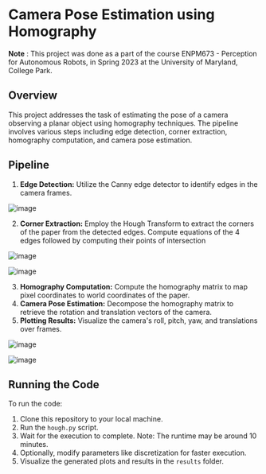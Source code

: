 # Camera Pose Estimation using Homography

**Note** : This project was done as a part of the course ENPM673 - Perception for Autonomous Robots, in Spring 2023 at the University of Maryland, College Park.

## Overview
This project addresses the task of estimating the pose of a camera observing a planar object using homography techniques. The pipeline involves various steps including edge detection, corner extraction, homography computation, and camera pose estimation.

## Pipeline
1. **Edge Detection:** Utilize the Canny edge detector to identify edges in the camera frames.

![image](https://github.com/Shyam-pi/Camera-Pose-Estimation-using-Homography/assets/57116285/2d5057ce-68d4-4c47-aa9c-e0a966741e58)

2. **Corner Extraction:** Employ the Hough Transform to extract the corners of the paper from the detected edges. Compute equations of the 4 edges followed by computing their points of intersection

![image](https://github.com/Shyam-pi/Camera-Pose-Estimation-using-Homography/assets/57116285/4e50087b-4cf3-4a4d-b2c6-cfe898e8a3fd)

![image](https://github.com/Shyam-pi/Camera-Pose-Estimation-using-Homography/assets/57116285/8c7389f9-7a70-4d89-8cee-86cc89cc3c5b)

3. **Homography Computation:** Compute the homography matrix to map pixel coordinates to world coordinates of the paper.
4. **Camera Pose Estimation:** Decompose the homography matrix to retrieve the rotation and translation vectors of the camera.
5. **Plotting Results:** Visualize the camera's roll, pitch, yaw, and translations over frames.

![image](https://github.com/Shyam-pi/Camera-Pose-Estimation-using-Homography/assets/57116285/2aa22a3f-1261-4b78-a8be-07cad23bacfa)

![image](https://github.com/Shyam-pi/Camera-Pose-Estimation-using-Homography/assets/57116285/528309b1-82d1-41d7-9042-43752dbf78a3)

## Running the Code
To run the code:
1. Clone this repository to your local machine.
2. Run the `hough.py` script.
3. Wait for the execution to complete. Note: The runtime may be around 10 minutes.
4. Optionally, modify parameters like discretization for faster execution.
5. Visualize the generated plots and results in the `results` folder.
